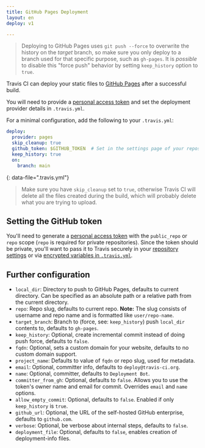 ```yaml
---
title: GitHub Pages Deployment
layout: en
deploy: v1

---
```


> Deploying to GitHub Pages uses `git push --force` to overwrite the history on the *target* branch, so make sure you only deploy to a branch used for that specific purpose, such as `gh-pages`. It is *possible* to disable this "force push" behavior by setting `keep_history` option to `true`.

Travis CI can deploy your static files to [GitHub
Pages](https://pages.github.com/) after a successful build.

You will need to provide a [personal access
token](https://help.github.com/articles/creating-an-access-token-for-command-line-use/)
and set the deployment provider details in `.travis.yml`.

For a minimal configuration, add the following to your `.travis.yml`:

```yaml
deploy:
  provider: pages
  skip_cleanup: true
  github_token: $GITHUB_TOKEN  # Set in the settings page of your repository, as a secure variable
  keep_history: true
  on:
    branch: main
```
{: data-file=".travis.yml"}

> Make sure you have `skip_cleanup` set to `true`, otherwise Travis CI will delete
> all the files created during the build, which will probably delete what you are
> trying to upload.

## Setting the GitHub token

You'll need to generate a [personal access
token](https://help.github.com/articles/creating-an-access-token-for-command-line-use/)
with the `public_repo` or `repo` scope (`repo` is required for private
repositories). Since the token should be private,
you'll want to pass it to Travis securely in your [repository
settings](/user/environment-variables/#defining-variables-in-repository-settings)
or via [encrypted variables in
`.travis.yml`](/user/environment-variables/#defining-encrypted-variables-in-travisyml).

## Further configuration

* `local_dir`: Directory to push to GitHub Pages, defaults to current directory.
  Can be specified as an absolute path or a relative path from the current directory.
* `repo`: Repo slug, defaults to current repo. **Note:** The slug consists of username and repo name and is formatted like `user/repo-name`.
* `target_branch`: Branch to (force, see: `keep_history`) push `local_dir`
  contents to, defaults to `gh-pages`.
* `keep_history`: Optional, create incremental commit instead of doing push
  force, defaults to `false`.
* `fqdn`: Optional, sets a custom domain for your website, defaults to no custom domain support.
* `project_name`: Defaults to value of `fqdn` or repo slug, used for metadata.
* `email`: Optional, committer info, defaults to `deploy@travis-ci.org`.
* `name`: Optional, committer, defaults to `Deployment Bot`.
* `committer_from_gh`: Optional, defaults to `false`. Allows you to use the token's owner name and email for commit. Overrides `email` and `name` options.
* `allow_empty_commit`: Optional, defaults to `false`. Enabled if only
  `keep_history` is `true`.
* `github_url`: Optional, the URL of the self-hosted GitHub enterprise, defaults to `github.com`.
* `verbose`: Optional, be verbose about internal steps, defaults to `false`.
* `deployment_file`: Optional, defaults to `false`, enables creation of deployment-info files.

